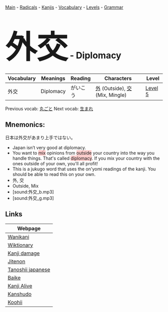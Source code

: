 <style> bigfont {font-size: 100px}</style>
[Main](../README.md) -
[Radicals](../radicals.md) -
[Kanjis](../kanjis.md) -
[Vocabulary](../vocabulary.md) -
[Levels](../levels.md) -
[Grammar](../grammar.md)
# <bigfont> 外交</bigfont> - Diplomacy 

| Vocabulary | Meanings | Reading | Characters | Level |
| --- | --- | --- | --- | --- |
| 外交 | Diplomacy | がいこう |  [外](../kanjis/外.md) (Outside), [交](../kanjis/交.md) (Mix, Mingle) | [Level 5](../levels/wk_level5.md) |

Previous vocab: [丸ごと](丸ごと.md) Next vocab: [生まれ](生まれ.md) 

## Mnemonics:
日本は外交があまり上手ではない。
* Japan isn’t very good at diplomacy.
* You want to <span style="background-color:#ffcccb"> mix</span> opinions from <span style="background-color:#ffcccb"> outside</span> your country into the way you handle things. That's called <span style="background-color:#ffcccb"> diplomacy</span>. If you mix your country with the ones outside of your own, you'll all profit!
* This is a jukugo word that uses the on'yomi readings of the kanji. You should be able to read this on your own.
* 外, 交
* Outside, Mix
* [sound:外交_b.mp3]
* [sound:外交_g.mp3]


## Links 

| Webpage |
| --- |
| [Wanikani          ](https://www.wanikani.com/kanji/外交) |
| [Wiktionary        ](https://en.wiktionary.org/wiki/外交) |
| [Kanji damage      ](http://www.kanjidamage.com/kanji/search?utf8=✓&q=外交) |
| [Jitenon           ](https://jitenon.com/kanji/外交) |
| [Tanoshii japanese ](https://www.tanoshiijapanese.com/dictionary/kanji.cfm?k=外交) |
| [Baike             ](https://baike.baidu.com/item/外交) |
| [Kanji Alive       ](https://app.kanjialive.com/外交) |
| [Kanshudo          ](https://www.kanshudo.com/searchmn?q=外交) |
| [Koohii            ](https://kanji.koohii.com/study/kanji/外交) |
